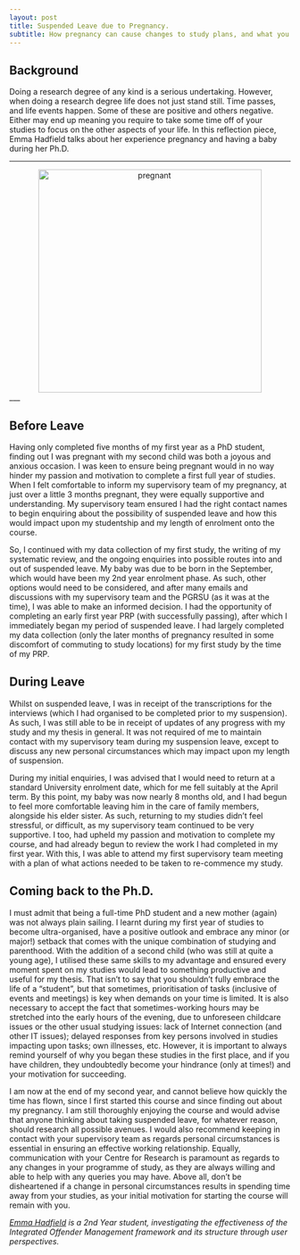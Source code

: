 ```yaml
---
layout: post
title: Suspended Leave due to Pregnancy.
subtitle: How pregnancy can cause changes to study plans, and what you can do. A reflection from Emma Hadfield
---
```


## Background
Doing a research degree of any kind is a serious undertaking. However, when doing a research degree life does not just stand still. Time passes, and life events happen. Some of these are positive and others negative. Either may end up meaning you require to take some time off of your studies to focus on the other aspects of your life. In this reflection piece, Emma Hadfield talks about her experience pregnancy and having a baby during her Ph.D.


___
<center>
  <img src="{{ site.baseurl }}/img/Pregnant.jpg" alt="pregnant" width = "400" />
</center>
___


## Before Leave

Having only completed five months of my first year as a PhD student, finding out I was pregnant with my second child was both a joyous and anxious occasion.  I was keen to ensure being pregnant would in no way hinder my passion and motivation to complete a first full year of studies.  When I felt comfortable to inform my supervisory team of my pregnancy, at just over a little 3 months pregnant, they were equally supportive and understanding.  My supervisory team ensured I had the right contact names to begin enquiring about the possibility of suspended leave and how this would impact upon my studentship and my length of enrolment onto the course.  

So, I continued with my data collection of my first study, the writing of my systematic review, and the ongoing enquiries into possible routes into and out of suspended leave.  My baby was due to be born in the September, which would have been my 2nd year enrolment phase.  As such, other options would need to be considered, and after many emails and discussions with my supervisory team and the PGRSU (as it was at the time), I was able to make an informed decision.  I had the opportunity of completing an early first year PRP (with successfully passing), after which I immediately began my period of suspended leave. I had largely completed my data collection (only the later months of pregnancy resulted in some discomfort of commuting to study locations) for my first study by the time of my PRP.  


## During Leave

Whilst on suspended leave, I was in receipt of the transcriptions for the interviews (which I had organised to be completed prior to my suspension).  As such, I was still able to be in receipt of updates of any progress with my study and my thesis in general.  It was not required of me to maintain contact with my supervisory team during my suspension leave, except to discuss any new personal circumstances which may impact upon my length of suspension.  

During my initial enquiries, I was advised that I would need to return at a standard University enrolment date, which for me fell suitably at the April term.  By this point, my baby was now nearly 8 months old, and I had begun to feel more comfortable leaving him in the care of family members, alongside his elder sister.  As such, returning to my studies didn’t feel stressful, or difficult, as my supervisory team continued to be very supportive.  I too, had upheld my passion and motivation to complete my course, and had already begun to review the work I had completed in my first year.  With this, I was able to attend my first supervisory team meeting with a plan of what actions needed to be taken to re-commence my study.


## Coming back to the Ph.D.
I must admit that being a full-time PhD student and a new mother (again) was not always plain sailing.  I learnt during my first year of studies to become ultra-organised, have a positive outlook and embrace any minor (or major!) setback that comes with the unique combination of studying and parenthood.  With the addition of a second child (who was still at quite a young age), I utilised these same skills to my advantage and ensured every moment spent on my studies would lead to something productive and useful for my thesis.  That isn’t to say that you shouldn’t fully embrace the life of a “student”, but that sometimes, prioritisation of tasks (inclusive of events and meetings) is key when demands on your time is limited.  It is also necessary to accept the fact that sometimes-working hours may be stretched into the early hours of the evening, due to unforeseen childcare issues or the other usual studying issues: lack of Internet connection (and other IT issues); delayed responses from key persons involved in studies impacting upon tasks; own illnesses, etc.  However, it is important to always remind yourself of why you began these studies in the first place, and if you have children, they undoubtedly become your hindrance (only at times!) and your motivation for succeeding.

I am now at the end of my second year, and cannot believe how quickly the time has flown, since I first started this course and since finding out about my pregnancy.  I am still thoroughly enjoying the course and would advise that anyone thinking about taking suspended leave, for whatever reason, should research all possible avenues.  I would also recommend keeping in contact with your supervisory team as regards personal circumstances is essential in ensuring an effective working relationship.  Equally, communication with your Centre for Research is paramount as regards to any changes in your programme of study, as they are always willing and able to help with any queries you may have.  Above all, don’t be disheartened if a change in personal circumstances results in spending time away from your studies, as your initial motivation for starting the course will remain with you.

*[Emma Hadfield](mailto:hadfiele@uni.coventry.ac.uk) is a 2nd Year student, investigating the effectiveness of the Integrated Offender Management framework and its structure through user perspectives.*
